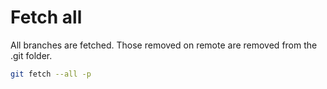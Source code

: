 # Fetch all
All branches are fetched. Those removed on remote
are removed from the .git folder.
``` sh
git fetch --all -p
```

